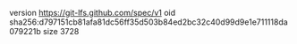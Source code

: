 version https://git-lfs.github.com/spec/v1
oid sha256:d797151cb81afa81dc56ff35d503b84ed2bc32c40d99d9e1e711118da079221b
size 3728
